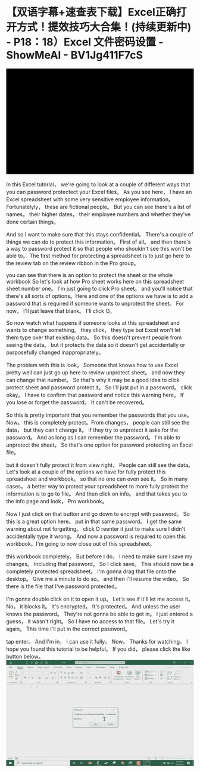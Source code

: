 # 【双语字幕+速查表下载】Excel正确打开方式！提效技巧大合集！(持续更新中) - P18：18）Excel 文件密码设置 - ShowMeAI - BV1Jg411F7cS

![](img/08734fd415898baf9f3b1e82ceae4dfb_0.png)

In this Excel tutorial， we're going to look at a couple of different ways that you can password protectect your Excel files。 As you see here， I have an Excel spreadsheet with some very sensitive employee information。 Fortunatelyly， these are fictional people。 But you can see there's a list of names。 their higher dates， their employee numbers and whether they've done certain things。

 And so I want to make sure that this stays confidential。 There's a couple of things we can do to protect this information。 First of all。 and then there's a way to password protect it so that people who shouldn't see this won't be able to。 The first method for protecting a spreadsheet is to just go here to the review tab on the review ribbon in the Pro group。

 you can see that there is an option to protect the sheet or the whole workbook So let's look at how Pro sheet works here on this spreadsheet sheet number one。 I'm just going to click Pro sheet。 and you'll notice that there's all sorts of options。Here and one of the options we have is to add a password that is required if someone wants to unprotect the sheet。 For now， I'll just leave that blank。 I'll click O。

 So now watch what happens if someone looks at this spreadsheet and wants to change something。 they click， they type but Excel won't let them type over that existing data。 So this doesn't prevent people from seeing the data。 but it protects the data so it doesn't get accidentally or purposefully changed inappropriately。

 The problem with this is look， Someone that knows how to use Excel pretty well can just go up here to review unprotect sheet。 and now they can change that number。 So that's why it may be a good idea to click protect sheet and password protect it。 So I'll just put in a password。 click okay。 I have to confirm that password and notice this warning here。 If you lose or forget the password。 It can't be recovered。

 So this is pretty important that you remember the passwords that you use。 Now。 this is completely protect。From changes， people can still see the data， but they can't change it。 if they try to unprotect it asks for the password。 And as long as I can remember the password。 I'm able to unprotect the sheet。 So that's one option for password protecting an Excel file。

 but it doesn't fully protect it from view right， People can still see the data。 Let's look at a couple of the options we have for fully protect this spreadsheet and workbook。 so that no one can even see it。 So in many cases， a better way to protect your spreadsheet to more fully protect the information is to go to file。 And then click on info。 and that takes you to the info page and look， Pro workbook。

 Now I just click on that button and go down to encrypt with password。 So this is a great option here。 put in that same password。 I get the same warning about not forgetting。 click O reenter it just to make sure I didn't accidentally type it wrong。 And now a password is required to open this workbook。I'm going to now close out of this spreadsheet。

 this workbook completely。 But before I do， I need to make sure I save my changes。 including that password。 So I click save。 This should now be a completely protected spreadsheet。 I'm gonna drag that file onto the desktop。 Give me a minute to do so。 and then I'll resume the video。 So there is the file that I've password protected。

 I'm gonna double click on it to open it up。 Let's see if it'll let me access it。 No， it blocks it。 it's encrypted。 It's protected。 And unless the user knows the password。 They're not gonna be able to get in。 I just entered a guess， it wasn't right。 So I have no access to that file。 Let's try it again。 This time I'll put in the correct password。

 tap enter。 And I'm in， I can use it fully。 Now。 Thanks for watching。 I hope you found this tutorial to be helpful。 If you did， please click the like button below。![](img/08734fd415898baf9f3b1e82ceae4dfb_2.png)